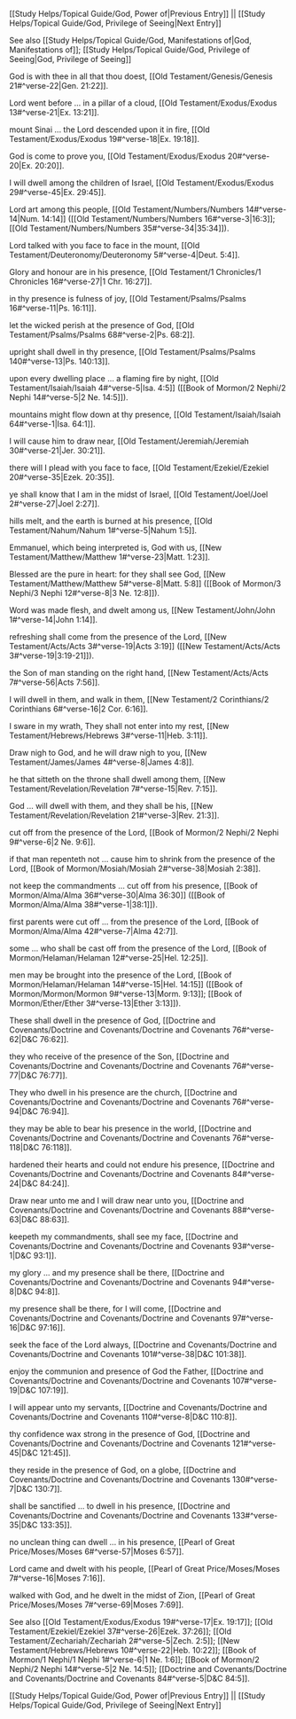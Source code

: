 [[Study Helps/Topical Guide/God, Power of|Previous Entry]]  ||  [[Study Helps/Topical Guide/God, Privilege of Seeing|Next Entry]]

 See also [[Study Helps/Topical Guide/God, Manifestations of|God, Manifestations of]]; [[Study Helps/Topical Guide/God, Privilege of Seeing|God, Privilege of Seeing]]

 God is with thee in all that thou doest, [[Old Testament/Genesis/Genesis 21#^verse-22|Gen. 21:22]].

 Lord went before ... in a pillar of a cloud, [[Old Testament/Exodus/Exodus 13#^verse-21|Ex. 13:21]].

 mount Sinai ... the Lord descended upon it in fire, [[Old Testament/Exodus/Exodus 19#^verse-18|Ex. 19:18]].

 God is come to prove you, [[Old Testament/Exodus/Exodus 20#^verse-20|Ex. 20:20]].

 I will dwell among the children of Israel, [[Old Testament/Exodus/Exodus 29#^verse-45|Ex. 29:45]].

 Lord art among this people, [[Old Testament/Numbers/Numbers 14#^verse-14|Num. 14:14]] ([[Old Testament/Numbers/Numbers 16#^verse-3|16:3]]; [[Old Testament/Numbers/Numbers 35#^verse-34|35:34]]).

 Lord talked with you face to face in the mount, [[Old Testament/Deuteronomy/Deuteronomy 5#^verse-4|Deut. 5:4]].

 Glory and honour are in his presence, [[Old Testament/1 Chronicles/1 Chronicles 16#^verse-27|1 Chr. 16:27]].

 in thy presence is fulness of joy, [[Old Testament/Psalms/Psalms 16#^verse-11|Ps. 16:11]].

 let the wicked perish at the presence of God, [[Old Testament/Psalms/Psalms 68#^verse-2|Ps. 68:2]].

 upright shall dwell in thy presence, [[Old Testament/Psalms/Psalms 140#^verse-13|Ps. 140:13]].

 upon every dwelling place ... a flaming fire by night, [[Old Testament/Isaiah/Isaiah 4#^verse-5|Isa. 4:5]] ([[Book of Mormon/2 Nephi/2 Nephi 14#^verse-5|2 Ne. 14:5]]).

 mountains might flow down at thy presence, [[Old Testament/Isaiah/Isaiah 64#^verse-1|Isa. 64:1]].

 I will cause him to draw near, [[Old Testament/Jeremiah/Jeremiah 30#^verse-21|Jer. 30:21]].

 there will I plead with you face to face, [[Old Testament/Ezekiel/Ezekiel 20#^verse-35|Ezek. 20:35]].

 ye shall know that I am in the midst of Israel, [[Old Testament/Joel/Joel 2#^verse-27|Joel 2:27]].

 hills melt, and the earth is burned at his presence, [[Old Testament/Nahum/Nahum 1#^verse-5|Nahum 1:5]].

 Emmanuel, which being interpreted is, God with us, [[New Testament/Matthew/Matthew 1#^verse-23|Matt. 1:23]].

 Blessed are the pure in heart: for they shall see God, [[New Testament/Matthew/Matthew 5#^verse-8|Matt. 5:8]] ([[Book of Mormon/3 Nephi/3 Nephi 12#^verse-8|3 Ne. 12:8]]).

 Word was made flesh, and dwelt among us, [[New Testament/John/John 1#^verse-14|John 1:14]].

 refreshing shall come from the presence of the Lord, [[New Testament/Acts/Acts 3#^verse-19|Acts 3:19]] ([[New Testament/Acts/Acts 3#^verse-19|3:19-21]]).

 the Son of man standing on the right hand, [[New Testament/Acts/Acts 7#^verse-56|Acts 7:56]].

 I will dwell in them, and walk in them, [[New Testament/2 Corinthians/2 Corinthians 6#^verse-16|2 Cor. 6:16]].

 I sware in my wrath, They shall not enter into my rest, [[New Testament/Hebrews/Hebrews 3#^verse-11|Heb. 3:11]].

 Draw nigh to God, and he will draw nigh to you, [[New Testament/James/James 4#^verse-8|James 4:8]].

 he that sitteth on the throne shall dwell among them, [[New Testament/Revelation/Revelation 7#^verse-15|Rev. 7:15]].

 God ... will dwell with them, and they shall be his, [[New Testament/Revelation/Revelation 21#^verse-3|Rev. 21:3]].

 cut off from the presence of the Lord, [[Book of Mormon/2 Nephi/2 Nephi 9#^verse-6|2 Ne. 9:6]].

 if that man repenteth not ... cause him to shrink from the presence of the Lord, [[Book of Mormon/Mosiah/Mosiah 2#^verse-38|Mosiah 2:38]].

 not keep the commandments ... cut off from his presence, [[Book of Mormon/Alma/Alma 36#^verse-30|Alma 36:30]] ([[Book of Mormon/Alma/Alma 38#^verse-1|38:1]]).

 first parents were cut off ... from the presence of the Lord, [[Book of Mormon/Alma/Alma 42#^verse-7|Alma 42:7]].

 some ... who shall be cast off from the presence of the Lord, [[Book of Mormon/Helaman/Helaman 12#^verse-25|Hel. 12:25]].

 men may be brought into the presence of the Lord, [[Book of Mormon/Helaman/Helaman 14#^verse-15|Hel. 14:15]] ([[Book of Mormon/Mormon/Mormon 9#^verse-13|Morm. 9:13]]; [[Book of Mormon/Ether/Ether 3#^verse-13|Ether 3:13]]).

 These shall dwell in the presence of God, [[Doctrine and Covenants/Doctrine and Covenants/Doctrine and Covenants 76#^verse-62|D&C 76:62]].

 they who receive of the presence of the Son, [[Doctrine and Covenants/Doctrine and Covenants/Doctrine and Covenants 76#^verse-77|D&C 76:77]].

 They who dwell in his presence are the church, [[Doctrine and Covenants/Doctrine and Covenants/Doctrine and Covenants 76#^verse-94|D&C 76:94]].

 they may be able to bear his presence in the world, [[Doctrine and Covenants/Doctrine and Covenants/Doctrine and Covenants 76#^verse-118|D&C 76:118]].

 hardened their hearts and could not endure his presence, [[Doctrine and Covenants/Doctrine and Covenants/Doctrine and Covenants 84#^verse-24|D&C 84:24]].

 Draw near unto me and I will draw near unto you, [[Doctrine and Covenants/Doctrine and Covenants/Doctrine and Covenants 88#^verse-63|D&C 88:63]].

 keepeth my commandments, shall see my face, [[Doctrine and Covenants/Doctrine and Covenants/Doctrine and Covenants 93#^verse-1|D&C 93:1]].

 my glory ... and my presence shall be there, [[Doctrine and Covenants/Doctrine and Covenants/Doctrine and Covenants 94#^verse-8|D&C 94:8]].

 my presence shall be there, for I will come, [[Doctrine and Covenants/Doctrine and Covenants/Doctrine and Covenants 97#^verse-16|D&C 97:16]].

 seek the face of the Lord always, [[Doctrine and Covenants/Doctrine and Covenants/Doctrine and Covenants 101#^verse-38|D&C 101:38]].

 enjoy the communion and presence of God the Father, [[Doctrine and Covenants/Doctrine and Covenants/Doctrine and Covenants 107#^verse-19|D&C 107:19]].

 I will appear unto my servants, [[Doctrine and Covenants/Doctrine and Covenants/Doctrine and Covenants 110#^verse-8|D&C 110:8]].

 thy confidence wax strong in the presence of God, [[Doctrine and Covenants/Doctrine and Covenants/Doctrine and Covenants 121#^verse-45|D&C 121:45]].

 they reside in the presence of God, on a globe, [[Doctrine and Covenants/Doctrine and Covenants/Doctrine and Covenants 130#^verse-7|D&C 130:7]].

 shall be sanctified ... to dwell in his presence, [[Doctrine and Covenants/Doctrine and Covenants/Doctrine and Covenants 133#^verse-35|D&C 133:35]].

 no unclean thing can dwell ... in his presence, [[Pearl of Great Price/Moses/Moses 6#^verse-57|Moses 6:57]].

 Lord came and dwelt with his people, [[Pearl of Great Price/Moses/Moses 7#^verse-16|Moses 7:16]].

 walked with God, and he dwelt in the midst of Zion, [[Pearl of Great Price/Moses/Moses 7#^verse-69|Moses 7:69]].

 See also [[Old Testament/Exodus/Exodus 19#^verse-17|Ex. 19:17]]; [[Old Testament/Ezekiel/Ezekiel 37#^verse-26|Ezek. 37:26]]; [[Old Testament/Zechariah/Zechariah 2#^verse-5|Zech. 2:5]]; [[New Testament/Hebrews/Hebrews 10#^verse-22|Heb. 10:22]]; [[Book of Mormon/1 Nephi/1 Nephi 1#^verse-6|1 Ne. 1:6]]; [[Book of Mormon/2 Nephi/2 Nephi 14#^verse-5|2 Ne. 14:5]]; [[Doctrine and Covenants/Doctrine and Covenants/Doctrine and Covenants 84#^verse-5|D&C 84:5]].

[[Study Helps/Topical Guide/God, Power of|Previous Entry]]  ||  [[Study Helps/Topical Guide/God, Privilege of Seeing|Next Entry]]